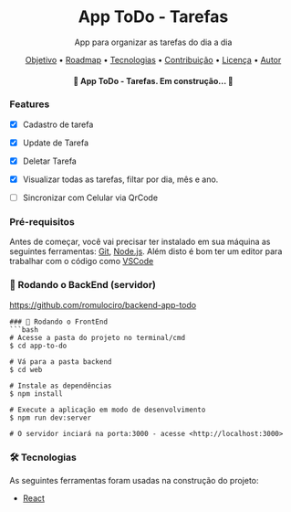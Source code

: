 <h1 align="center">App ToDo - Tarefas</h1>
<p align="center">App para organizar as tarefas do dia a dia</p>
<p align="center">
 <a href="#objetivo">Objetivo</a> •
 <a href="#roadmap">Roadmap</a> • 
 <a href="#tecnologias">Tecnologias</a> • 
 <a href="#contribuicao">Contribuição</a> • 
 <a href="#licenc-a">Licença</a> • 
 <a href="#autor">Autor</a>
</p>

<h4 align="center"> 
	🚧  App ToDo - Tarefas. Em construção...  🚧
</h4>

### Features

- [x] Cadastro de tarefa
- [x] Update de Tarefa
- [x] Deletar Tarefa
- [x] Visualizar todas as tarefas, filtar por dia, mês e ano.
- [ ] Sincronizar com Celular via QrCode


### Pré-requisitos

Antes de começar, você vai precisar ter instalado em sua máquina as seguintes ferramentas:
[Git](https://git-scm.com), [Node.js](https://nodejs.org/en/). 
Além disto é bom ter um editor para trabalhar com o código como [VSCode](https://code.visualstudio.com/)

### 🎲 Rodando o BackEnd (servidor)

https://github.com/romulociro/backend-app-todo

```
### 🎲 Rodando o FrontEnd
```bash
# Acesse a pasta do projeto no terminal/cmd
$ cd app-to-do

# Vá para a pasta backend
$ cd web

# Instale as dependências
$ npm install

# Execute a aplicação em modo de desenvolvimento
$ npm run dev:server

# O servidor inciará na porta:3000 - acesse <http://localhost:3000>
```

### 🛠 Tecnologias

As seguintes ferramentas foram usadas na construção do projeto:
- [React](https://pt-br.reactjs.org/)


